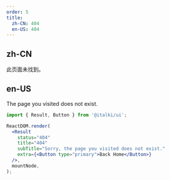 ```yaml
---
order: 5
title:
  zh-CN: 404
  en-US: 404
---
```


## zh-CN

此页面未找到。

## en-US

The page you visited does not exist.

```jsx
import { Result, Button } from '@italki/ui';

ReactDOM.render(
  <Result
    status="404"
    title="404"
    subTitle="Sorry, the page you visited does not exist."
    extra={<Button type="primary">Back Home</Button>}
  />,
  mountNode,
);
```
